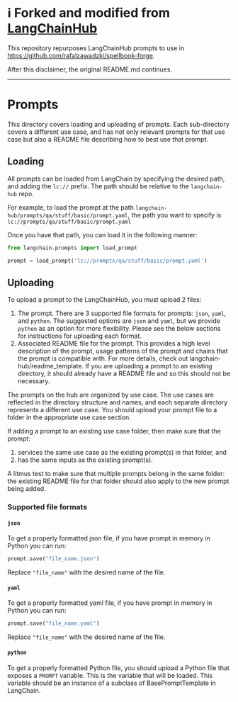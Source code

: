 # ℹ️ Forked and modified from [LangChainHub](https://github.com/hwchase17/langchain-hub)
This repository repurposes LangChainHub prompts to use in https://github.com/rafalzawadzki/spellbook-forge.

After this disclaimer, the original README.md continues.

------------------------------------------------------------------------------------------------------------------------

# Prompts

This directory covers loading and uploading of prompts. 
Each sub-directory covers a different use case, and has not only relevant prompts for that use case but also a README file describing how to best use that prompt.

## Loading

All prompts can be loaded from LangChain by specifying the desired path, and adding the `lc://` prefix. The path should be relative to the `langchain-hub` repo.

For example, to load the prompt at the path `langchain-hub/prompts/qa/stuff/basic/prompt.yaml`, the path you want to specify is `lc://prompts/qa/stuff/basic/prompt.yaml`

Once you have that path, you can load it in the following manner:

```python
from langchain.prompts import load_prompt

prompt = load_prompt('lc://prompts/qa/stuff/basic/prompt.yaml')
```

## Uploading

To upload a prompt to the LangChainHub, you must upload 2 files:
1. The prompt. There are 3 supported file formats for prompts: `json`, `yaml`, and `python`. The suggested options are `json` and `yaml`, but we provide `python` as an option for more flexibility. Please see the below sections for instructions for uploading each format.
2. Associated README file for the prompt. This provides a high level description of the prompt, usage patterns of the prompt and chains that the prompt is compatible with. For more details, check out langchain-hub/readme_template.
   If you are uploading a prompt to an existing directory, it should already have a README file and so this should not be necessary.


The prompts on the hub are organized by use case. The use cases are reflected in the directory structure and names, and each separate directory represents a different use case. You should upload your prompt file to a folder in the appropriate use case section.


If adding a prompt to an existing use case folder, then make sure that the prompt:
1. services the same use case as the existing prompt(s) in that folder, and
2. has the same inputs as the existing prompt(s).

A litmus test to make sure that multiple prompts belong in the same folder: the existing README file for that folder should also apply to the new prompt being added.


### Supported file formats

#### `json`
To get a properly formatted json file, if you have prompt in memory in Python you can run:
```python
prompt.save("file_name.json")
```

Replace `"file_name"` with the desired name of the file.

#### `yaml`
To get a properly formatted yaml file, if you have prompt in memory in Python you can run:
```python
prompt.save("file_name.yaml")
```

Replace `"file_name"` with the desired name of the file.


#### `python`
To get a properly formatted Python file, you should upload a Python file that exposes a `PROMPT` variable.
This is the variable that will be loaded.
This variable should be an instance of a subclass of BasePromptTemplate in LangChain.
